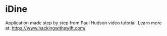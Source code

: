 # iDine
Application made step by step from Paul Hudson video tutorial. 
Learn more at: https://www.hackingwithswift.com/
